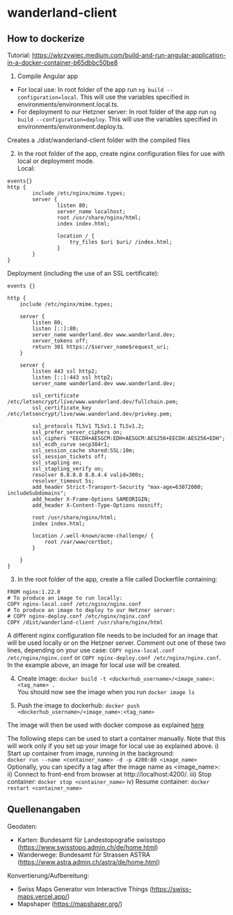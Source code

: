 # wanderland-client

## How to dockerize
Tutorial:  https://wkrzywiec.medium.com/build-and-run-angular-application-in-a-docker-container-b65dbbc50be8

1) Compile Angular app
- For local use: In root folder of the app run `ng build --configuration=local`. This will use the variables specified in environments/environment.local.ts.  
- For deployment to our Hetzner server: In root folder of the app run `ng build --configuration=deploy`. This will use the variables specified in environments/environment.deploy.ts.  

Creates a ./dist/wanderland-client folder with the compiled files

2) In the root folder of the app, create nginx configuration files for use with local or deployment mode.  
Local:
```
events{}
http {
        include /etc/nginx/mime.types;
        server {
                listen 80;
                server_name localhost;
                root /usr/share/nginx/html;
                index index.html;

                location / {
                    try_files $uri $uri/ /index.html;
                }
        }
}
```
Deployment (including the use of an SSL certificate):
```
events {}

http {
	include /etc/nginx/mime.types;

    server {
        listen 80;
        listen [::]:80;
        server_name wanderland.dev www.wanderland.dev;
        server_tokens off;
        return 301 https://$server_name$request_uri;
    }

    server {
        listen 443 ssl http2;
        listen [::]:443 ssl http2;
        server_name wanderland.dev www.wanderland.dev;

        ssl_certificate /etc/letsencrypt/live/www.wanderland.dev/fullchain.pem;
        ssl_certificate_key /etc/letsencrypt/live/www.wanderland.dev/privkey.pem;

        ssl_protocols TLSv1 TLSv1.1 TLSv1.2;
        ssl_prefer_server_ciphers on;
        ssl_ciphers "EECDH+AESGCM:EDH+AESGCM:AES256+EECDH:AES256+EDH";
        ssl_ecdh_curve secp384r1;
        ssl_session_cache shared:SSL:10m;
        ssl_session_tickets off;
        ssl_stapling on;
        ssl_stapling_verify on;
        resolver 8.8.8.8 8.8.4.4 valid=300s;
        resolver_timeout 5s;
        add_header Strict-Transport-Security "max-age=63072000; includeSubdomains";
        add_header X-Frame-Options SAMEORIGIN;
        add_header X-Content-Type-Options nosniff;

        root /usr/share/nginx/html;
        index index.html;

        location /.well-known/acme-challenge/ {
            root /var/www/certbot;
        }

    }
}
```

3) In the root folder of the app, create a file called Dockerfile containing:   
```
FROM nginx:1.22.0
# To produce an image to run locally:
COPY nginx-local.conf /etc/nginx/nginx.conf
# To produce an image to deploy to our Hetzner server:
# COPY nginx-deploy.conf /etc/nginx/nginx.conf
COPY /dist/wanderland-client /usr/share/nginx/html
```
A different nginx configuration file needs to be included for an image that will be used locally or on the Hetzner server. Comment out one of these two lines, depending on your use case: `COPY nginx-local.conf /etc/nginx/nginx.conf` or `COPY nginx-deploy.conf /etc/nginx/nginx.conf`. In the example above, an image for local use will be created.


4) Create image: `docker build -t <dockerhub_username>/<image_name>:<tag_name> .`  
You should now see the image when you run `docker image ls`

5) Push the image to dockerhub: `docker push <dockerhub_username>/<image_name>:<tag_name>`

The image will then be used with docker compose as explained [here](https://github.com/marcoavol/wanderland-server)

The following steps can be used to start a container manually. Note that this will work only if you set up your image for local use as explained above.
i) Start up container from image, running in the background:  
`docker run --name <container_name> -d -p 4200:80 <image_name>`
Optionally, you can specify a tag after the image name as <image_name>:<tag>
ii) Connect to front-end from browser at http://localhost:4200/.
iii) Stop container: `docker stop <container_name>`
iv) Resume container: `docker restart <container_name>`

## Quellenangaben

Geodaten:

- Karten: Bundesamt für Landestopografie swisstopo (<https://www.swisstopo.admin.ch/de/home.html>)
- Wanderwege: Bundesamt für Strassen ASTRA (<https://www.astra.admin.ch/astra/de/home.html>)

Konvertierung/Aufbereitung:

- Swiss Maps Generator von Interactive Things (<https://swiss-maps.vercel.app/>)
- Mapshaper (<https://mapshaper.org/>)
